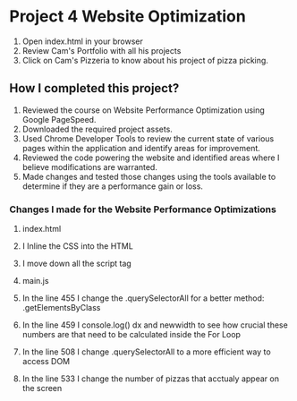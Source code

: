 # Project 4 Website Optimization

1. Open index.html in your browser
2. Review Cam's Portfolio with all his projects
3. Click on Cam's Pizzeria to know about his project of pizza picking.

## How I completed this project?

1. Reviewed the course on Website Performance Optimization using Google PageSpeed.
2. Downloaded the required project assets.
3. Used Chrome Developer Tools to review the current state of various pages within the application and identify areas for improvement.
4. Reviewed the code powering the website and identified areas where I believe modifications are warranted.
5. Made changes and tested those changes using the tools available to determine if they are a performance gain or loss.

### Changes I made for the Website Performance Optimizations

1. index.html
  1. I Inline the CSS into the HTML
  2. I move down all the script tag

2. main.js
  1. In the line 455 I change the .querySelectorAll for a better method: .getElementsByClass
  2. In the line 459 I console.log() dx and newwidth to see how crucial these numbers are that need to be calculated inside the For Loop 
  3. In the line 508 I change .querySelectorAll to a more efficient way to access DOM 
  4. In the line 533 I change the number of pizzas that acctualy appear on the screen
